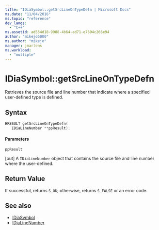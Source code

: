 ```yaml
---
title: "IDiaSymbol::getSrcLineOnTypeDefn | Microsoft Docs"
ms.date: "11/04/2016"
ms.topic: "reference"
dev_langs:
  - "C++"
ms.assetid: ad554d18-9988-4b64-ad71-e7594c266e94
author: "mikejo5000"
ms.author: "mikejo"
manager: jmartens
ms.workload:
  - "multiple"
---
```

# IDiaSymbol::getSrcLineOnTypeDefn
Retrieves the source file and line number that indicate where a specified user-defined type is defined.

## Syntax

```C++
HRESULT getSrcLineOnTypeDefn(
   IDiaLineNumber **ppResult);
```

#### Parameters
 `ppResult`

[out] A `IDiaLineNumber` object that contains the source file and line number where the user-defined.

## Return Value
 If successful, returns `S_OK`; otherwise, returns `S_FALSE` or an error code.

## See also
- [IDiaSymbol](../../debugger/debug-interface-access/idiasymbol.md)
- [IDiaLineNumber](../../debugger/debug-interface-access/idialinenumber.md)